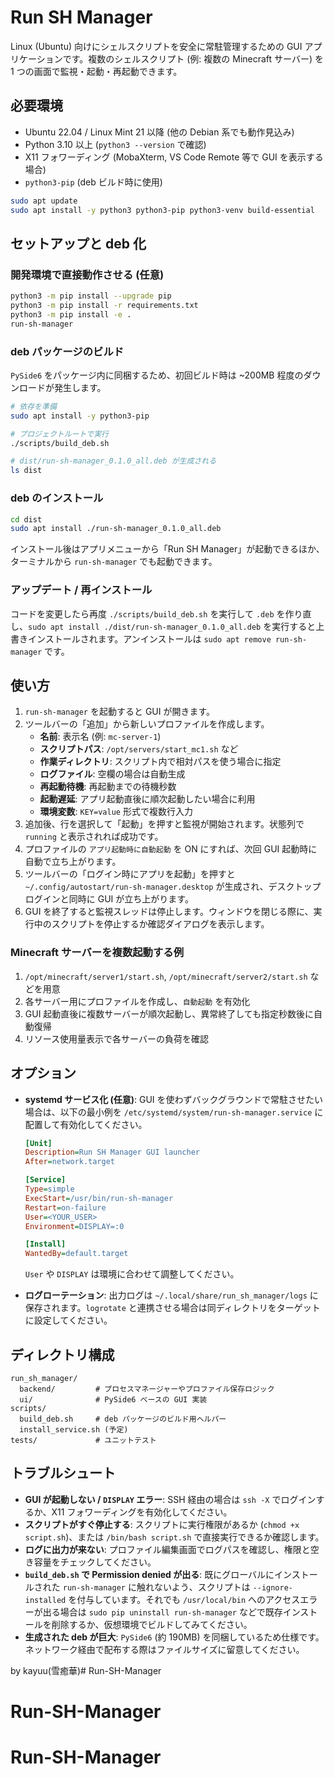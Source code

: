 # Run SH Manager

Linux (Ubuntu) 向けにシェルスクリプトを安全に常駐管理するための GUI アプリケーションです。複数のシェルスクリプト (例: 複数の Minecraft サーバー) を 1 つの画面で監視・起動・再起動できます。

## 必要環境

- Ubuntu 22.04 / Linux Mint 21 以降 (他の Debian 系でも動作見込み)
- Python 3.10 以上 (`python3 --version` で確認)
- X11 フォワーディング (MobaXterm, VS Code Remote 等で GUI を表示する場合)
- `python3-pip` (deb ビルド時に使用)

```bash
sudo apt update
sudo apt install -y python3 python3-pip python3-venv build-essential
```

## セットアップと deb 化

### 開発環境で直接動作させる (任意)

```bash
python3 -m pip install --upgrade pip
python3 -m pip install -r requirements.txt
python3 -m pip install -e .
run-sh-manager
```

### deb パッケージのビルド

`PySide6` をパッケージ内に同梱するため、初回ビルド時は ~200MB 程度のダウンロードが発生します。

```bash
# 依存を準備
sudo apt install -y python3-pip

# プロジェクトルートで実行
./scripts/build_deb.sh

# dist/run-sh-manager_0.1.0_all.deb が生成される
ls dist
```

### deb のインストール

```bash
cd dist
sudo apt install ./run-sh-manager_0.1.0_all.deb
```

インストール後はアプリメニューから「Run SH Manager」が起動できるほか、ターミナルから `run-sh-manager` でも起動できます。

### アップデート / 再インストール

コードを変更したら再度 `./scripts/build_deb.sh` を実行して `.deb` を作り直し、`sudo apt install ./dist/run-sh-manager_0.1.0_all.deb` を実行すると上書きインストールされます。アンインストールは `sudo apt remove run-sh-manager` です。

## 使い方

1. `run-sh-manager` を起動すると GUI が開きます。
2. ツールバーの「追加」から新しいプロファイルを作成します。
   - **名前**: 表示名 (例: `mc-server-1`)
   - **スクリプトパス**: `/opt/servers/start_mc1.sh` など
   - **作業ディレクトリ**: スクリプト内で相対パスを使う場合に指定
   - **ログファイル**: 空欄の場合は自動生成
   - **再起動待機**: 再起動までの待機秒数
   - **起動遅延**: アプリ起動直後に順次起動したい場合に利用
   - **環境変数**: `KEY=value` 形式で複数行入力
3. 追加後、行を選択して「起動」を押すと監視が開始されます。状態列で `running` と表示されれば成功です。
4. プロファイルの `アプリ起動時に自動起動` を ON にすれば、次回 GUI 起動時に自動で立ち上がります。
5. ツールバーの「ログイン時にアプリを起動」を押すと `~/.config/autostart/run-sh-manager.desktop` が生成され、デスクトップログインと同時に GUI が立ち上がります。
6. GUI を終了すると監視スレッドは停止します。ウィンドウを閉じる際に、実行中のスクリプトを停止するか確認ダイアログを表示します。

### Minecraft サーバーを複数起動する例

1. `/opt/minecraft/server1/start.sh`, `/opt/minecraft/server2/start.sh` などを用意
2. 各サーバー用にプロファイルを作成し、`自動起動` を有効化
3. GUI 起動直後に複数サーバーが順次起動し、異常終了しても指定秒数後に自動復帰
4. リソース使用量表示で各サーバーの負荷を確認

## オプション

- **systemd サービス化 (任意)**: GUI を使わずバックグラウンドで常駐させたい場合は、以下の最小例を `/etc/systemd/system/run-sh-manager.service` に配置して有効化してください。

  ```ini
  [Unit]
  Description=Run SH Manager GUI launcher
  After=network.target

  [Service]
  Type=simple
  ExecStart=/usr/bin/run-sh-manager
  Restart=on-failure
  User=<YOUR_USER>
  Environment=DISPLAY=:0

  [Install]
  WantedBy=default.target
  ```

  `User` や `DISPLAY` は環境に合わせて調整してください。
- **ログローテーション**: 出力ログは `~/.local/share/run_sh_manager/logs` に保存されます。`logrotate` と連携させる場合は同ディレクトリをターゲットに設定してください。

## ディレクトリ構成

```
run_sh_manager/
  backend/         # プロセスマネージャーやプロファイル保存ロジック
  ui/              # PySide6 ベースの GUI 実装
scripts/
  build_deb.sh     # deb パッケージのビルド用ヘルパー
  install_service.sh (予定)
tests/             # ユニットテスト
```

## トラブルシュート

- **GUI が起動しない / `DISPLAY` エラー**: SSH 経由の場合は `ssh -X` でログインするか、X11 フォワーディングを有効化してください。
- **スクリプトがすぐ停止する**: スクリプトに実行権限があるか (`chmod +x script.sh`)、または `/bin/bash script.sh` で直接実行できるか確認します。
- **ログに出力が来ない**: プロファイル編集画面でログパスを確認し、権限と空き容量をチェックしてください。
- **`build_deb.sh` で Permission denied が出る**: 既にグローバルにインストールされた `run-sh-manager` に触れないよう、スクリプトは `--ignore-installed` を付与しています。それでも `/usr/local/bin` へのアクセスエラーが出る場合は `sudo pip uninstall run-sh-manager` などで既存インストールを削除するか、仮想環境でビルドしてみてください。
- **生成された deb が巨大**: `PySide6` (約 190MB) を同梱しているため仕様です。ネットワーク経由で配布する際はファイルサイズに留意してください。

by kayuu(雪癒華)# Run-SH-Manager
# Run-SH-Manager
# Run-SH-Manager
